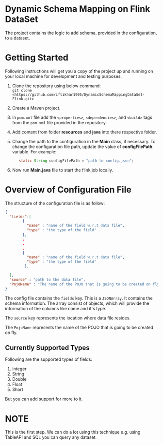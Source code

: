 # Dynamic Schema Mapping on Flink DataSet
The project contains the logic to add schema, provided in the configuration, to a dataset.

# Getting Started
Following instructions will get you a copy of the project up and running on your local machine for development and 
testing purposes.

1. Clone the repository using below command:\
   ```git clone <https://github.com/iftikhar1995/DynamicSchemaMappingDataSet-Flink.git>```

2. Create a Maven project.
3. In `pom.xml` file add the `<properties>`, `<dependencies>`, and `<build>` tags from the `pom.xml` file provided in
the repository.
4. Add content from folder **resources** and **java** into there respective folder.
5. Change the path to the configuration in the **Main** class, if necessary. To change the configuration file path,
update the value of **configFilePath** variable. For example:
   ```java
      static String configFilePath = "path to config.json";
   ``` 
6. Now run **Main.java** file to start the flink job locally.

# Overview of Configuration File
The structure of the configuration file is as follow:
```json
{
  "fields":[
        {
          "name" : "name of the field w.r.t data file",
          "type" : "the type of the field"
        },
        .
        .
        .
        {
          "name" : "name of the field w.r.t data file",
          "type" : "the type of the field"
         },

  ],
  "source" : "path to the data file",
  "PojoName" : "The name of the POJO that is going to be created on fly"
}
```

The config file contains  the `fields` key. This is a `JSONArray`. It contains the schema information. The array consist
of objects, which will provide the information of the columns like name and it's type.

The `source` key represents the location where data file resides.

The `PojoName` represents the name of the POJO that is going to be created on fly.

## Currently Supported Types
Following are the supported types of fields:
1. Integer
2. String
3. Double
4. Float
5. Short

But you can add support for more to it.

# NOTE
This is the first step. We can do a lot using this technique e.g. using TableAPI and SQL you can query any dataset. 